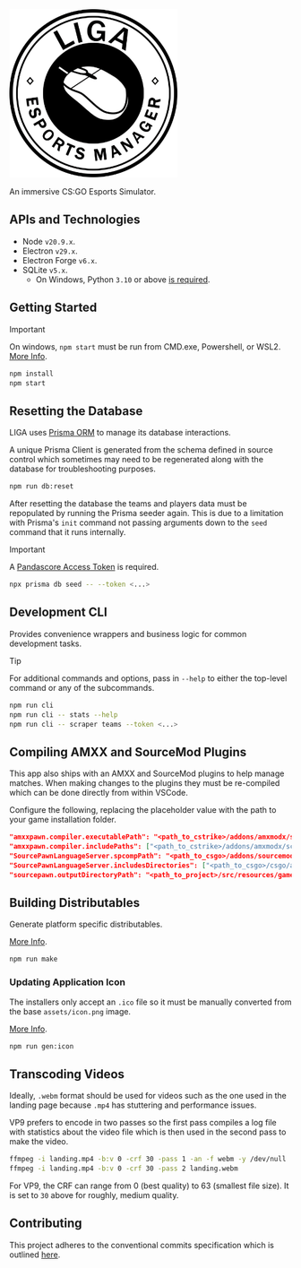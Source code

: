 <img src="./src/frontend/assets/icon.png" alt="LIGA Esports Manager" width="300" height="300" />

An immersive CS:GO Esports Simulator.

## APIs and Technologies

- Node `v20.9.x`.
- Electron `v29.x`.
- Electron Forge `v6.x`.
- SQLite `v5.x`.
  - On Windows, Python `3.10` or above [is required](https://github.com/nodejs/node-gyp#on-windows).

## Getting Started

> [!IMPORTANT]
> On windows, `npm start` must be run from CMD.exe, Powershell, or WSL2. [More Info](https://www.electronforge.io/templates/typescript-+-webpack-template).

```bash
npm install
npm start
```

## Resetting the Database

LIGA uses [Prisma ORM](https://www.prisma.io/) to manage its database interactions.

A unique Prisma Client is generated from the schema defined in source control which sometimes may need to be regenerated along with the database for troubleshooting purposes.

```bash
npm run db:reset
```

After resetting the database the teams and players data must be repopulated by running the Prisma seeder again. This is due to a limitation with Prisma's `init` command not passing arguments down to the `seed` command that it runs internally.

> [!IMPORTANT]
> A [Pandascore Access Token](https://app.pandascore.co/dashboard/main) is required.

```bash
npx prisma db seed -- --token <...>
```

## Development CLI

Provides convenience wrappers and business logic for common development tasks.

> [!TIP]
> For additional commands and options, pass in `--help` to either the top-level command or any of the subcommands.

```bash
npm run cli
npm run cli -- stats --help
npm run cli -- scraper teams --token <...>
```

## Compiling AMXX and SourceMod Plugins

This app also ships with an AMXX and SourceMod plugins to help manage matches. When making changes to the plugins they must be re-compiled which can be done directly from within VSCode.

Configure the following, replacing the placeholder value with the path to your game installation folder.

```json
"amxxpawn.compiler.executablePath": "<path_to_cstrike>/addons/amxmodx/scripting/amxxpc.exe",
"amxxpawn.compiler.includePaths": ["<path_to_cstrike>/addons/amxmodx/scripting/include"],
"SourcePawnLanguageServer.spcompPath": "<path_to_csgo>/addons/sourcemod/scripting/spcomp.exe",
"SourcePawnLanguageServer.includesDirectories": ["<path_to_csgo>/csgo/addons/sourcemod/scripting/include"],
"sourcepawn.outputDirectoryPath": "<path_to_project>/src/resources/games/csgo/addons/sourcemod/plugins/",
```

## Building Distributables

Generate platform specific distributables.

[More Info](https://www.electronforge.io/config/makers).

```bash
npm run make
```

### Updating Application Icon

The installers only accept an `.ico` file so it must be manually converted from the base `assets/icon.png` image.

[More Info](https://www.electronforge.io/guides/create-and-add-icons#configuring-installer-icons).

```bash
npm run gen:icon
```

## Transcoding Videos

Ideally, `.webm` format should be used for videos such as the one used in the landing page because `.mp4` has stuttering and performance issues.

VP9 prefers to encode in two passes so the first pass compiles a log file with statistics about the video file which is then used in the second pass to make the video.

```bash
ffmpeg -i landing.mp4 -b:v 0 -crf 30 -pass 1 -an -f webm -y /dev/null
ffmpeg -i landing.mp4 -b:v 0 -crf 30 -pass 2 landing.webm
```

For VP9, the CRF can range from 0 (best quality) to 63 (smallest file size). It is set to `30` above for roughly, medium quality.

## Contributing

This project adheres to the conventional commits specification which is outlined [here](https://www.conventionalcommits.org/en/v1.0.0/#summary).
